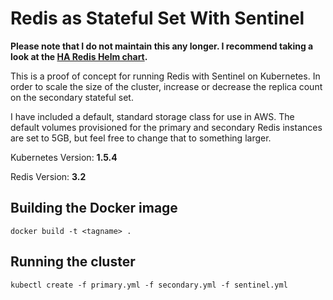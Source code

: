 # Redis as Stateful Set With Sentinel

**Please note that I do not maintain this any longer. I recommend taking a look at the [HA Redis Helm chart](https://github.com/kubernetes/charts/tree/master/stable/redis-ha).**

This is a proof of concept for running Redis with Sentinel on Kubernetes. In order to scale the size of the cluster, increase or decrease the replica count on the secondary stateful set.

I have included a default, standard storage class for use in AWS. The default volumes provisioned for the primary and secondary Redis instances are set to 5GB, but feel free to change that to something larger.

Kubernetes Version: **1.5.4**

Redis Version: **3.2**

## Building the Docker image

    docker build -t <tagname> .

## Running the cluster

    kubectl create -f primary.yml -f secondary.yml -f sentinel.yml
